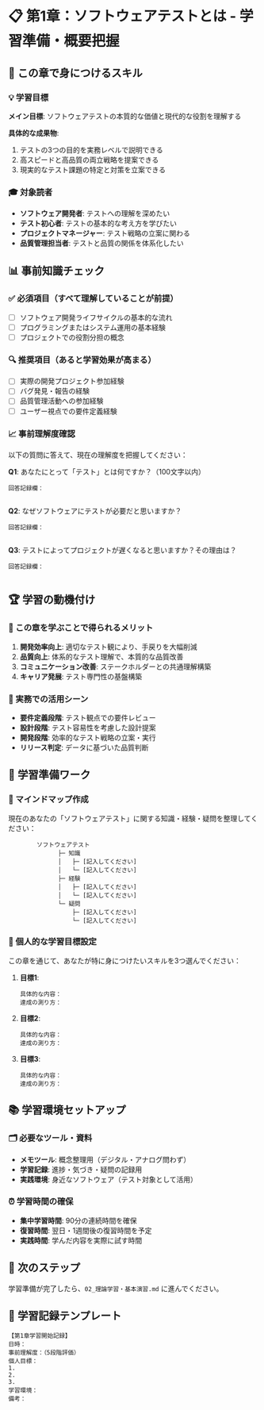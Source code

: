 # 📋 第1章：ソフトウェアテストとは - 学習準備・概要把握

## 🎯 この章で身につけるスキル

### 💡 学習目標
**メイン目標**: ソフトウェアテストの本質的な価値と現代的な役割を理解する

**具体的な成果物**:
1. テストの3つの目的を実務レベルで説明できる
2. 高スピードと高品質の両立戦略を提案できる
3. 現実的なテスト課題の特定と対策を立案できる

### 🎓 対象読者
- **ソフトウェア開発者**: テストへの理解を深めたい
- **テスト初心者**: テストの基本的な考え方を学びたい  
- **プロジェクトマネージャー**: テスト戦略の立案に関わる
- **品質管理担当者**: テストと品質の関係を体系化したい

## 📊 事前知識チェック

### ✅ 必須項目（すべて理解していることが前提）
- [ ] ソフトウェア開発ライフサイクルの基本的な流れ
- [ ] プログラミングまたはシステム運用の基本経験
- [ ] プロジェクトでの役割分担の概念

### 🔍 推奨項目（あると学習効果が高まる）
- [ ] 実際の開発プロジェクト参加経験
- [ ] バグ発見・報告の経験
- [ ] 品質管理活動への参加経験
- [ ] ユーザー視点での要件定義経験

### 📈 事前理解度確認
以下の質問に答えて、現在の理解度を把握してください：

**Q1**: あなたにとって「テスト」とは何ですか？（100文字以内）
```
回答記録欄：


```

**Q2**: なぜソフトウェアにテストが必要だと思いますか？
```
回答記録欄：


```

**Q3**: テストによってプロジェクトが遅くなると思いますか？その理由は？
```
回答記録欄：


```

## 🏆 学習の動機付け

### 🌟 この章を学ぶことで得られるメリット
1. **開発効率向上**: 適切なテスト観により、手戻りを大幅削減
2. **品質向上**: 体系的なテスト理解で、本質的な品質改善
3. **コミュニケーション改善**: ステークホルダーとの共通理解構築
4. **キャリア発展**: テスト専門性の基盤構築

### 💼 実務での活用シーン
- **要件定義段階**: テスト観点での要件レビュー
- **設計段階**: テスト容易性を考慮した設計提案
- **開発段階**: 効率的なテスト戦略の立案・実行
- **リリース判定**: データに基づいた品質判断

## 🎲 学習準備ワーク

### 📝 マインドマップ作成
現在のあなたの「ソフトウェアテスト」に関する知識・経験・疑問を整理してください：

```
        ソフトウェアテスト
              ├─ 知識
              │   ├─ [記入してください]
              │   └─ [記入してください]
              ├─ 経験  
              │   ├─ [記入してください]
              │   └─ [記入してください]
              └─ 疑問
                  ├─ [記入してください]
                  └─ [記入してください]
```

### 🎯 個人的な学習目標設定
この章を通じて、あなたが特に身につけたいスキルを3つ選んでください：

1. **目標1**: 
   ```
   具体的な内容：
   達成の測り方：
   ```

2. **目標2**: 
   ```
   具体的な内容：
   達成の測り方：
   ```

3. **目標3**: 
   ```
   具体的な内容：
   達成の測り方：
   ```

## 📚 学習環境セットアップ

### 🗂️ 必要なツール・資料
- **メモツール**: 概念整理用（デジタル・アナログ問わず）
- **学習記録**: 進捗・気づき・疑問の記録用
- **実践環境**: 身近なソフトウェア（テスト対象として活用）

### ⏰ 学習時間の確保
- **集中学習時間**: 90分の連続時間を確保
- **復習時間**: 翌日・1週間後の復習時間を予定
- **実践時間**: 学んだ内容を実際に試す時間

## 🔄 次のステップ
学習準備が完了したら、`02_理論学習・基本演習.md` に進んでください。

## 📝 学習記録テンプレート
```
【第1章学習開始記録】
日時：
事前理解度：（5段階評価）
個人目標：
1. 
2. 
3. 
学習環境：
備考：
```
